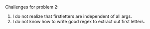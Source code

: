 Challenges for problem 2:

1. I do not realize that firstletters are independent of all args. 
2. I do not know how to write good regex to extract out first letters.


